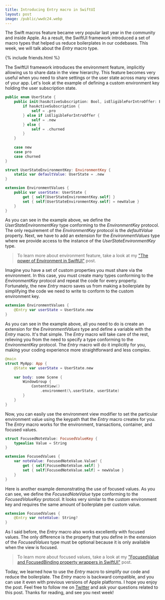 ```yaml
---
title: Introducing Entry macro in SwiftUI
layout: post
image: /public/wwdc24.webp
---
```


The Swift macros feature became very popular last year in the community and inside Apple. As a result, the SwiftUI framework introduced a set of macro types that helped us reduce boilerplates in our codebases. This week, we will talk about the *Entry* macro type.

{% include friends.html %}

The SwiftUI framework introduces the environment feature, implicitly allowing us to share data in the view hierarchy. This feature becomes very useful when you need to share settings or the user state across many views of your app. Let's look at the example of defining a custom environment key holding the user subscription state.

```swift
public enum UserState {
    public init(hasActiveSubscription: Bool, isEligibleForIntroOffer: Bool) {
        if hasActiveSubscription {
            self = .pro
        } else if isEligibleForIntroOffer {
            self = .new
        } else {
            self = .churned
        }
    }
    
    case new
    case pro
    case churned
}

struct UserStateEnvironmentKey: EnvironmentKey {
    static var defaultValue: UserState = .new
}

extension EnvironmentValues {
    public var userState: UserState {
        get { self[UserStateEnvironmentKey.self] }
        set { self[UserStateEnvironmentKey.self] = newValue }
    }
}
```

As you can see in the example above, we define the *UserStateEnvironmentKey* type conforming to the *EnvironmentKey* protocol. The only requirement of the *EnvironmentKey* protocol is the *defaultValue* property. Next, we have to add an extension for the *EnvironmentValues* type where we provide access to the instance of the *UserStateEnvironmentKey* type.

> To learn more about environment feature, take a look at my ["The power of Environment in SwiftUI"](/2019/08/21/the-power-of-environment-in-swiftui/) post.

Imagine you have a set of custom properties you must share via the environment. In this case, you must create many types conforming to the *EnvironmentKey* protocol and repeat the code for every property. Fortunately, the new *Entry* macro saves us from making a boilerplate by simplifying the code we need to write to conform to the custom environment key.

```swift
extension EnvironmentValues {
    @Entry var userState = UserState.new
}
```

As you can see in the example above, all you need to do is create an extension for the *EnvironmentValues* type and define a variable with the *Entry* macro. It's that simple. The *Entry* macro will take care of the rest, relieving you from the need to specify a type conforming to the *EnvironmentKey* protocol. The *Entry* macro will do it implicitly for you, making your coding experience more straightforward and less complex.

```swift
@main
struct MyApp: App {
    @State var userState = UserState.new
    
    var body: some Scene {
        WindowGroup {
            ContentView()
                .environment(\.userState, userState)
        }
    }
}
```

Now, you can easily use the environment view modifier to set the particular environment value using the keypath that the *Entry* macro creates for you. The *Entry* macro works for the environment, transactions, container, and focused values.

```swift
struct FocusedNoteValue: FocusedValueKey {
    typealias Value = String
}

extension FocusedValues {
    var noteValue: FocusedNoteValue.Value? {
        get { self[FocusedNoteValue.self] }
        set { self[FocusedNoteValue.self] = newValue }
    }
}
```

Here is another example demonstrating the use of focused values. As you can see, we define the *FocusedNoteValue* type conforming to the *FocusedValueKey* protocol. It looks very similar to the custom environment key and requires the same amount of boilerplate per custom value.

```swift
extension FocusedValues {
    @Entry var noteValue: String?
}
```

As I said before, the *Entry* macro also works excellently with focused values. The only difference is the property that you define in the extension of the *FocusedValues* type must be optional because it is only available when the view is focused.

> To learn more about focused values, take a look at my ["FocusedValue and FocusedBinding property wrappers in SwiftUI"](/2021/03/03/focusedvalue-and-focusedbinding-property-wrappers-in-swiftui/) post.

Today, we learned how to use the *Entry* macro to simplify our code and reduce the boilerplate. The *Entry* macro is backward compatible, and you can use it even with previous versions of Apple platforms. I hope you enjoy the post. Feel free to follow me on [Twitter](https://twitter.com/mecid) and ask your questions related to this post. Thanks for reading, and see you next week!

